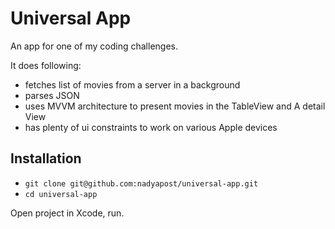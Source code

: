 # Universal App

An app for one of my coding challenges.

It does following:

- fetches list of movies from a server in a background
- parses JSON
- uses MVVM architecture to present movies in the TableView and A detail View
- has plenty of ui constraints to work on various Apple devices


## Installation

- `git clone git@github.com:nadyapost/universal-app.git`
- `cd universal-app`

Open project in Xcode, run.
